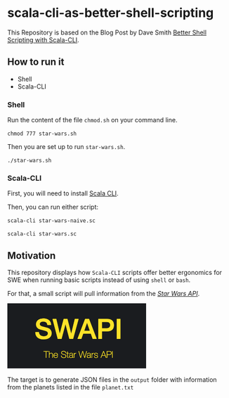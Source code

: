 # scala-cli-as-better-shell-scripting

This Repository is based on the Blog Post by Dave Smith [Better Shell Scripting with Scala-CLI](https://xebia.com/blog/better-shell-scripting-with-scala-cli/).

## How to run it

- Shell
- Scala-CLI

### Shell

Run the content of the file ``chmod.sh`` on your command line.
```shell
chmod 777 star-wars.sh
```

Then you are set up to run ``star-wars.sh``.
```shell
./star-wars.sh
```

### Scala-CLI
First, you will need to install [Scala CLI](https://scala-cli.virtuslab.org/install/).

Then, you can run either script:
```shell
scala-cli star-wars-naive.sc
```
```shell
scala-cli star-wars.sc
```

## Motivation
This repository displays how `Scala-CLI` scripts offer better ergonomics for SWE when running basic scripts instead of using `shell` or `bash`.

For that, a small script will pull information from the [*Star Wars API*](https://swapi.dev/).

![Star-Wars-API-logo](resources/star-wars-api-logo.png)

The target is to generate JSON files in the `output` folder with information from the planets listed in the file `planet.txt`